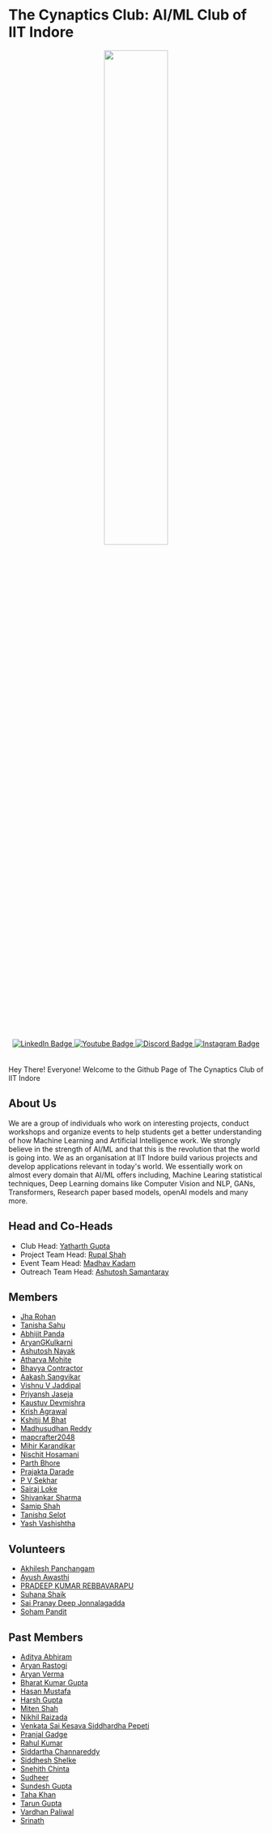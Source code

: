 # The Cynaptics Club: AI/ML Club of IIT Indore
<div id="header" align="center">
  <img src="https://media.giphy.com/media/bN6gSupcx0sM4xRtai/giphy.gif" width="50%"/>
</div>
<div id="badges" align="center">
  <a href="https://www.linkedin.com/company/cynaptics-club-iit-indore">
    <img src="https://img.shields.io/badge/LinkedIn-blue?style=for-the-badge&logo=linkedin&logoColor=white" alt="LinkedIn Badge"/>
  </a>
  <a href="https://www.youtube.com/@cynapticsiit9083">
    <img src="https://img.shields.io/badge/YouTube-red?style=for-the-badge&logo=youtube&logoColor=white" alt="Youtube Badge"/>
  </a>
  <a href="https://discord.gg/fXGg3QjJPD">
    <img src="https://img.shields.io/badge/Discord-blue?style=for-the-badge&logo=discord&logoColor=white" alt="Discord Badge"/>
  </a>
  <a href="https://instagram.com/cynapticsclubiiti">
    <img src="https://img.shields.io/badge/Instagram-blue?style=for-the-badge&logo=instagram&logoColor=white" alt="Instagram Badge"/>
  </a>
</div>
<br>
<div align="center">
  <img src="https://komarev.com/ghpvc/?username=your-github-username&style=flat-square&color=blue" alt=""/>
  </div>
<br>
Hey There! Everyone! Welcome to the Github Page of The Cynaptics Club of IIT Indore

## About Us

We are a group of individuals who work on interesting projects, conduct workshops and organize events to help students get a better understanding of how Machine Learning and Artificial Intelligence work. We strongly believe in the strength of AI/ML and that this is the revolution that the world is going into. We as an organisation at IIT Indore build various projects and develop applications relevant in today's world. 
We essentially work on almost every domain that AI/ML offers including, Machine Learing statistical techniques, Deep Learning domains like Computer Vision and NLP, GANs, Transformers, Research paper based models, openAI models and many more. 

## Head and Co-Heads
- Club Head: [Yatharth Gupta](https://github.com/Warlord-K)
- Project Team Head: [Rupal Shah](https://github.com/Rupal17shah)
- Event Team Head: [Madhav Kadam](https://github.com/madhaviit)
- Outreach Team Head: [Ashutosh Samantaray](https://github.com/A5HU705H)

## Members
- [Jha Rohan](https://github.com/rohanjha04)
- [Tanisha Sahu](https://github.com/10isha)
- [Abhijit Panda](https://github.com/abhijitpanda890)
- [AryanGKulkarni](https://github.com/AryanGKulkarni)
- [Ashutosh Nayak](https://github.com/Ashutosh-Nayak-1)
- [Atharva Mohite](https://github.com/atharva-mohite)
- [Bhavya Contractor](https://github.com/bhavyacontractor)
- [Aakash Sangvikar](https://github.com/GitsAakash)
- [Vishnu V Jaddipal](https://github.com/Gothos)
- [Priyansh Jaseja](https://github.com/iDroppiN)
- [Kaustuv Devmishra](https://github.com/kaustuv-d)
- [Krish Agrawal](https://github.com/Krish2208)
- [Kshitij M Bhat](https://github.com/KshitijBhat)
- [Madhusudhan Reddy](https://github.com/Madhu345)
- [mapcrafter2048](https://github.com/mapcrafter2048)
- [Mihir Karandikar](https://github.com/MihirK1212)
- [Nischit Hosamani](https://github.com/Nischit290402)
- [Parth Bhore](https://github.com/Paarth002)
- [Prajakta Darade](https://github.com/prajakta-1527)
- [P V Sekhar](https://github.com/PVSekhar1234)
- [Sairaj Loke](https://github.com/saipranaydeep)
- [Shivankar Sharma](https://github.com/Shivankar007)
- [Samip Shah](https://github.com/snarkyidiot)
- [Tanishq Selot](https://github.com/tanishq150802)
- [Yash Vashishtha](https://github.com/Yashiiti)


## Volunteers
- [Akhilesh Panchangam](https://github.com/Akhilesh456)
- [Ayush Awasthi](https://github.com/ayushawasthi24)
- [PRADEEP KUMAR REBBAVARAPU](https://github.com/Pradeep-Kumar-Rebbavarapu)
- [Suhana Shaik](https://github.com/tekksick)
- [Sai Pranay Deep Jonnalagadda](https://github.com/saipranaydeep)
- [Soham Pandit](https://github.com/Scav6411)

## Past Members
- [Aditya Abhiram](https://github.com/Aa20475)
- [Aryan Rastogi](https://github.com/aryan-r22)
- [Aryan Verma](https://github.com/Aryan-Verma)
- [Bharat Kumar Gupta](https://github.com/Bharatkgupta)
- [Hasan Mustafa](https://github.com/cryotheta)
- [Harsh Gupta](https://github.com/harsh7gupta)
- [Miten Shah](https://github.com/mtnshh)
- [Nikhil Raizada](https://github.com/nikhilr12)
- [Venkata Sai Kesava Siddhardha Pepeti](https://github.com/pepetikesavasiddhardha)
- [Pranjal Gadge](https://github.com/pranjall29)
- [Rahul Kumar](https://github.com/ronnie-36)
- [Siddartha Channareddy](https://github.com/SiddarthaCh)
- [Siddhesh Shelke](https://github.com/sids-09)
- [Snehith Chinta](https://github.com/snehithchinta)
- [Sudheer](https://github.com/sudheer-22)
- [Sundesh Gupta](https://github.com/sundeshgupta)
- [Taha Khan](https://github.com/tahakhan07)
- [Tarun Gupta](https://github.com/tarun360)
- [Vardhan Paliwal](https://github.com/Vardhan-08)
- [Srinath](https://github.com/srinath1999)
